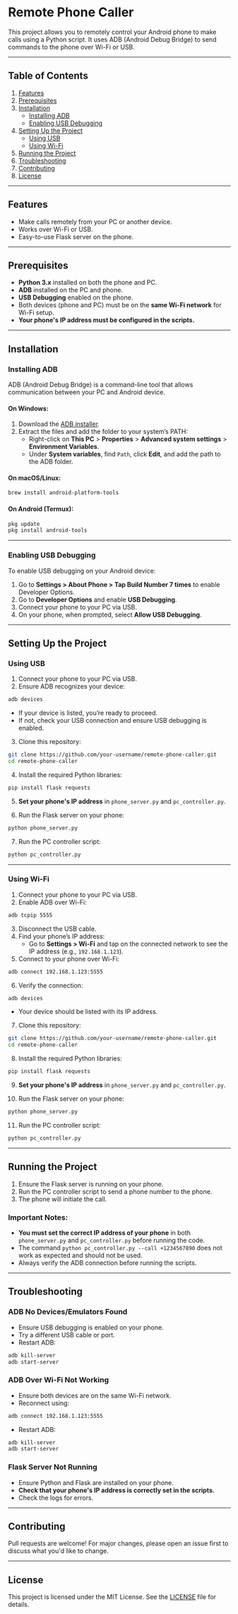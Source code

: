 # Remote Phone Caller

This project allows you to remotely control your Android phone to make calls using a Python script. It uses ADB (Android Debug Bridge) to send commands to the phone over Wi-Fi or USB.

---

## Table of Contents
1. [Features](#features)
2. [Prerequisites](#prerequisites)
3. [Installation](#installation)
   - [Installing ADB](#installing-adb)
   - [Enabling USB Debugging](#enabling-usb-debugging)
4. [Setting Up the Project](#setting-up-the-project)
   - [Using USB](#using-usb)
   - [Using Wi-Fi](#using-wi-fi)
5. [Running the Project](#running-the-project)
6. [Troubleshooting](#troubleshooting)
7. [Contributing](#contributing)
8. [License](#license)

---

## Features
- Make calls remotely from your PC or another device.
- Works over Wi-Fi or USB.
- Easy-to-use Flask server on the phone.

---

## Prerequisites
- **Python 3.x** installed on both the phone and PC.
- **ADB** installed on the PC and phone.
- **USB Debugging** enabled on the phone.
- Both devices (phone and PC) must be on the **same Wi-Fi network** for Wi-Fi setup.
- **Your phone's IP address must be configured in the scripts.**

---

## Installation

### Installing ADB
ADB (Android Debug Bridge) is a command-line tool that allows communication between your PC and Android device.

#### On Windows:
1. Download the [ADB installer](https://developer.android.com/studio/releases/platform-tools).
2. Extract the files and add the folder to your system’s PATH:
   - Right-click on **This PC** > **Properties** > **Advanced system settings** > **Environment Variables**.
   - Under **System variables**, find `Path`, click **Edit**, and add the path to the ADB folder.

#### On macOS/Linux:
```sh
brew install android-platform-tools
```

#### On Android (Termux):
```sh
pkg update
pkg install android-tools
```

---

### Enabling USB Debugging
To enable USB debugging on your Android device:
1. Go to **Settings > About Phone > Tap Build Number 7 times** to enable Developer Options.
2. Go to **Developer Options** and enable **USB Debugging**.
3. Connect your phone to your PC via USB.
4. On your phone, when prompted, select **Allow USB Debugging**.

---

## Setting Up the Project

### Using USB
1. Connect your phone to your PC via USB.
2. Ensure ADB recognizes your device:
```sh
adb devices
```
   - If your device is listed, you’re ready to proceed.
   - If not, check your USB connection and ensure USB debugging is enabled.

3. Clone this repository:
```sh
git clone https://github.com/your-username/remote-phone-caller.git
cd remote-phone-caller
```

4. Install the required Python libraries:
```sh
pip install flask requests
```

5. **Set your phone's IP address** in `phone_server.py` and `pc_controller.py`.

6. Run the Flask server on your phone:
```sh
python phone_server.py
```

7. Run the PC controller script:
```sh
python pc_controller.py
```

---

### Using Wi-Fi
1. Connect your phone to your PC via USB.
2. Enable ADB over Wi-Fi:
```sh
adb tcpip 5555
```
3. Disconnect the USB cable.
4. Find your phone’s IP address:
   - Go to **Settings > Wi-Fi** and tap on the connected network to see the IP address (e.g., `192.168.1.123`).
5. Connect to your phone over Wi-Fi:
```sh
adb connect 192.168.1.123:5555
```
6. Verify the connection:
```sh
adb devices
```
   - Your device should be listed with its IP address.

7. Clone this repository:
```sh
git clone https://github.com/your-username/remote-phone-caller.git
cd remote-phone-caller
```

8. Install the required Python libraries:
```sh
pip install flask requests
```

9. **Set your phone's IP address** in `phone_server.py` and `pc_controller.py`.

10. Run the Flask server on your phone:
```sh
python phone_server.py
```

11. Run the PC controller script:
```sh
python pc_controller.py
```

---

## Running the Project
1. Ensure the Flask server is running on your phone.
2. Run the PC controller script to send a phone number to the phone.
3. The phone will initiate the call.

### Important Notes:
- **You must set the correct IP address of your phone** in both `phone_server.py` and `pc_controller.py` before running the code.
- The command `python pc_controller.py --call +1234567890` does not work as expected and should not be used.
- Always verify the ADB connection before running the scripts.

---

## Troubleshooting

### ADB No Devices/Emulators Found
- Ensure USB debugging is enabled on your phone.
- Try a different USB cable or port.
- Restart ADB:
```sh
adb kill-server
adb start-server
```

### ADB Over Wi-Fi Not Working
- Ensure both devices are on the same Wi-Fi network.
- Reconnect using:
```sh
adb connect 192.168.1.123:5555
```
- Restart ADB:
```sh
adb kill-server
adb start-server
```

### Flask Server Not Running
- Ensure Python and Flask are installed on your phone.
- **Check that your phone's IP address is correctly set in the scripts.**
- Check the logs for errors.

---

## Contributing
Pull requests are welcome! For major changes, please open an issue first to discuss what you'd like to change.

---

## License
This project is licensed under the MIT License. See the [LICENSE](LICENSE) file for details.

